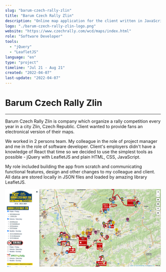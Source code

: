 ```yaml
---
slug: "barum-czech-rally-zlin"
title: "Barum Czech Rally Zlin"
description: "Online map application for the client written in JavaScript"
logo: "./barum-czech-rally-zlin-logo.png"
website: "https://www.czechrally.com/wcd/maps/index.html"
role: "Software Developer"
tools: 
  - "jQuery"
  - "LeafletJS"
language: "en"
type: "project"
timeline: "Jul 21 - Aug 21"
created: "2022-04-07"
last-update: "2022-04-07"
---
```


# Barum Czech Rally Zlin

---

Barum Czech Rally Zlin is company which organize a rally competition every year in a city Zlin, Czech Republic. Client wanted to provide fans an electronical version of their maps. 

We worked in 2 persons team. My colleague in the role of project manager and me in the role of software developer. Client's employers didn't have a knowledge of React that time so we decided to use the simplest tools as possible - jQuery with LeafletJS and plain HTML, CSS, JavaScript.  

My role included building the app from scratch and communicating functional features, design and other changes to my colleague and client. All data are stored locally in JSON files and loaded by amazing library LeafletJS.  

![Image of Barum Czech Rally Zlin Online Map Application](./barum-czech-rally-zlin-showcase.png)